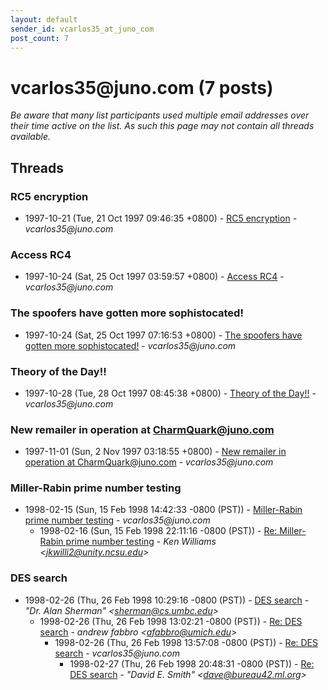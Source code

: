 ```yaml
---
layout: default
sender_id: vcarlos35_at_juno_com
post_count: 7
---
```


# vcarlos35<span>@</span>juno.com (7 posts)

_Be aware that many list participants used multiple email addresses over their time active on the list. As such this page may not contain all threads available._

## Threads

### RC5 encryption
+ 1997-10-21 (Tue, 21 Oct 1997 09:46:35 +0800) - [RC5 encryption](/archive/1997/10/ed5e01009b159fa1862229ca2dad2a83a2b51fe415e004bc70cb0523c0ae84f9) - _vcarlos35@juno.com_

### Access RC4
+ 1997-10-24 (Sat, 25 Oct 1997 03:59:57 +0800) - [Access RC4](/archive/1997/10/5bb13323203fb994b89ea5d891e4cf36b2662f43de739106e233a2308f09b2fa) - _vcarlos35@juno.com_

### The spoofers have gotten more sophistocated!
+ 1997-10-24 (Sat, 25 Oct 1997 07:16:53 +0800) - [The spoofers have gotten more sophistocated!](/archive/1997/10/074d503de29134ad64bd2856b30febe715ca315427480ce624a5ce89513b5a6b) - _vcarlos35@juno.com_

### Theory of the Day!!
+ 1997-10-28 (Tue, 28 Oct 1997 08:45:38 +0800) - [Theory of the Day!!](/archive/1997/10/36dfb4a2f372b053c8fa0d062adcd8eec5f6b993a2d20f10f6452440a92bb53a) - _vcarlos35@juno.com_

### New remailer in operation at CharmQuark@juno.com
+ 1997-11-01 (Sun, 2 Nov 1997 03:18:55 +0800) - [New remailer in operation at CharmQuark@juno.com](/archive/1997/11/de742ed795d29aeb69dad7c24c83df451947715b4539dd6eae5c026f9f1b4c08) - _vcarlos35@juno.com_

### Miller-Rabin prime number testing
+ 1998-02-15 (Sun, 15 Feb 1998 14:42:33 -0800 (PST)) - [Miller-Rabin prime number testing](/archive/1998/02/2d5292580000f4a53b6c29128b621e5719314f7d36c855375ef9edad14d57aeb) - _vcarlos35@juno.com_
  + 1998-02-16 (Sun, 15 Feb 1998 22:11:16 -0800 (PST)) - [Re: Miller-Rabin prime number testing](/archive/1998/02/77925c84b316af287efe71ec5bae36072efd6b3e7410acd592da4dfe123eff01) - _Ken Williams \<jkwilli2@unity.ncsu.edu\>_

### DES search
+ 1998-02-26 (Thu, 26 Feb 1998 10:29:16 -0800 (PST)) - [DES search](/archive/1998/02/53b2d7a2760e5e8b98431561960ac466d4ab45fecb40e7fb0389d846b6b1406e) - _"Dr. Alan Sherman" \<sherman@cs.umbc.edu\>_
  + 1998-02-26 (Thu, 26 Feb 1998 13:02:21 -0800 (PST)) - [Re: DES search](/archive/1998/02/76298435659008fc13d93fec80eeda5e05ccab6b540839bc84166d801b50c03c) - _andrew fabbro \<afabbro@umich.edu\>_
    + 1998-02-26 (Thu, 26 Feb 1998 13:57:08 -0800 (PST)) - [Re: DES search](/archive/1998/02/0c0579b5a12cc09d3c26f1604292466ee7d691f247795b4eb49deae4758609cd) - _vcarlos35@juno.com_
      + 1998-02-27 (Thu, 26 Feb 1998 20:48:31 -0800 (PST)) - [Re: DES search](/archive/1998/02/cad61cde8df6f28fa0fc71268c7138e6850c69f359c78d4624050218bea755eb) - _"David E. Smith" \<dave@bureau42.ml.org\>_

